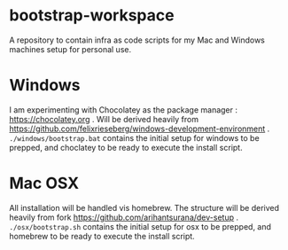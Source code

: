 # bootstrap-workspace
A repository to contain infra as code scripts for my Mac and Windows machines setup for personal use.

# Windows
I am experimenting with Chocolatey as the package manager : https://chocolatey.org . Will be derived heavily from https://github.com/felixrieseberg/windows-development-environment .
`./windows/bootstrap.bat` contains the initial setup for windows to be prepped, and choclatey to be ready to execute the install script.

# Mac OSX
All installation will be handled vis homebrew. The structure will be derived heavily from fork https://github.com/arihantsurana/dev-setup .
`./osx/bootstrap.sh` contains the initial setup for osx to be prepped, and homebrew to be ready to execute the install script.

